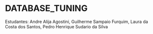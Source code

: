 ﻿# DATABASE_TUNING

Estudantes: Andre Alija Agostini, Guilherme Sampaio Furquim, Laura da Costa dos Santos, Pedro Henrique Sudario da Silva
